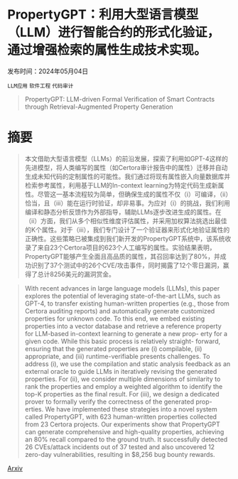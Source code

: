 # PropertyGPT：利用大型语言模型（LLM）进行智能合约的形式化验证，通过增强检索的属性生成技术实现。

发布时间：2024年05月04日

`LLM应用` `软件工程` `代码审计`

> PropertyGPT: LLM-driven Formal Verification of Smart Contracts through Retrieval-Augmented Property Generation

# 摘要

> 本文借助大型语言模型（LLMs）的前沿发展，探索了利用如GPT-4这样的先进模型，将人类编写的属性（如Certora审计报告中的属性）迁移并自动生成未知代码的定制属性的可能性。我们通过将现有属性嵌入向量数据库并检索参考属性，利用基于LLM的In-context learning为特定代码生成新属性。尽管这一基本流程较为简单，但确保生成的属性不仅（i）可编译，（ii）恰当，且（iii）能在运行时验证，却非易事。为应对（i）的挑战，我们利用编译和静态分析反馈作为外部指导，辅助LLMs逐步改进生成的属性。在（ii）方面，我们从多个相似性维度评估属性，并采用加权算法挑选出最佳的K个属性。对于（iii），我们专门设计了一个验证器来形式化地验证属性的正确性。这些策略已被集成到我们新开发的PropertyGPT系统中，该系统收录了来自23个Certora项目的623个人工编写的属性。实验结果表明，PropertyGPT能够产生全面且高品质的属性，其召回率达到了80%，并成功识别了37个测试中的26个CVE/攻击事件，同时揭露了12个零日漏洞，赢得了总计8256美元的漏洞赏金。

> With recent advances in large language models (LLMs), this paper explores the potential of leveraging state-of-the-art LLMs, such as GPT-4, to transfer existing human-written properties (e.g., those from Certora auditing reports) and automatically generate customized properties for unknown code. To this end, we embed existing properties into a vector database and retrieve a reference property for LLM-based in-context learning to generate a new prop- erty for a given code. While this basic process is relatively straight- forward, ensuring that the generated properties are (i) compilable, (ii) appropriate, and (iii) runtime-verifiable presents challenges. To address (i), we use the compilation and static analysis feedback as an external oracle to guide LLMs in iteratively revising the generated properties. For (ii), we consider multiple dimensions of similarity to rank the properties and employ a weighted algorithm to identify the top-K properties as the final result. For (iii), we design a dedicated prover to formally verify the correctness of the generated prop- erties. We have implemented these strategies into a novel system called PropertyGPT, with 623 human-written properties collected from 23 Certora projects. Our experiments show that PropertyGPT can generate comprehensive and high-quality properties, achieving an 80% recall compared to the ground truth. It successfully detected 26 CVEs/attack incidents out of 37 tested and also uncovered 12 zero-day vulnerabilities, resulting in $8,256 bug bounty rewards.

[Arxiv](https://arxiv.org/abs/2405.02580)